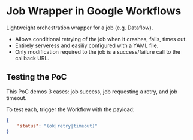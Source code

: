 # Job Wrapper in Google Workflows

Lightweight orchestration wrapper for a job (e.g. Dataflow).
- Allows conditional retrying of the job when it crashes, fails, times out.
- Entirely serveress and easiliy configured with a YAML file.
- Only modification required to the job is a success/failure call to the callback URL.

## Testing the PoC

This PoC demos 3 cases: job success, job requesting a retry, and job timeout.

To test each, trigger the Workflow with the payload:

```json
{
    "status": "(ok|retry|timeout)"
}
```
